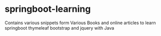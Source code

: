# springboot-learning

 Contains various snippets form Various Books and online articles to learn
       springboot thymeleaf bootstrap and jquery with Java

